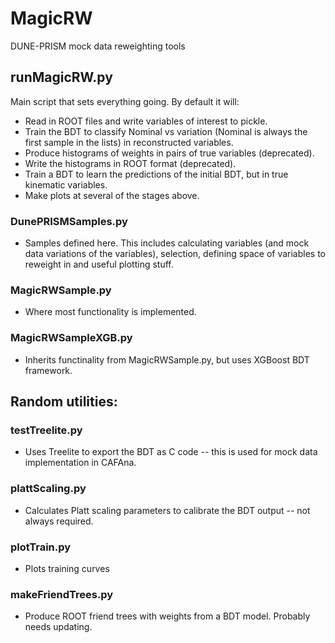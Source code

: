 # MagicRW
DUNE-PRISM mock data reweighting tools

## runMagicRW.py
Main script that sets everything going. By default it will:
 - Read in ROOT files and write variables of interest to pickle.
 - Train the BDT to classify Nominal vs variation (Nominal is always the first sample in the lists) in reconstructed variables.
 - Produce histograms of weights in pairs of true variables (deprecated).
 - Write the histograms in ROOT format (deprecated).
 - Train a BDT to learn the predictions of the initial BDT, but in true kinematic variables.
 - Make plots at several of the stages above.
 
### DunePRISMSamples.py
 - Samples defined here. This includes calculating variables (and mock data variations of the variables), selection, defining space of variables to reweight in and useful plotting stuff.

### MagicRWSample.py
 - Where most functionality is implemented.
 
### MagicRWSampleXGB.py
 - Inherits functinality from MagicRWSample.py, but uses XGBoost BDT framework.
 
## Random utilities:
### testTreelite.py
 - Uses Treelite to export the BDT as C code -- this is used for mock data implementation in CAFAna.

### plattScaling.py
 - Calculates Platt scaling parameters to calibrate the BDT output -- not always required.
 
### plotTrain.py
 - Plots training curves
 
### makeFriendTrees.py
 - Produce ROOT friend trees with weights from a BDT model. Probably needs updating.
